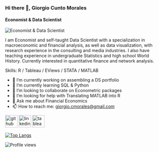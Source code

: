 ### Hi there 👋, Giorgio Cunto Morales
#### Economist & Data Scientist
![Economist & Data Scientist](https://media.licdn.com/dms/image/C4E16AQF_uNHx8SYDMw/profile-displaybackgroundimage-shrink_350_1400/0/1587075504995?e=1684368000&v=beta&t=rRqrByTiAOH64wjsBKJZ-99rPQ9YEElrgfHl6n_aLD8)

I am Economist and self-taught Data Scientist with a specialization in macroeconomic and financial analysis, as well as data visualization, with research experience in the consulting and media industries. I also have teaching experience in undergraduate Statistics and high school World History. Currently interested in quantitative finance and network analysis.

Skills: R / Tableau / EViews / STATA / MATLAB

- 🔭 I’m currently working on assembling a DS portfolio 
- 🌱 I’m currently learning SQL & Python 
- 👯 I’m looking to collaborate on Econometric packages 
- 🤔 I’m looking for help with Translating MATLAB into R 
- 💬 Ask me about Financial Economics 
- 📫 How to reach me: giorgio.cmorales@gmail.com 


[<img src='https://cdn.jsdelivr.net/npm/simple-icons@3.0.1/icons/github.svg' alt='github' height='40'>](https://github.com/gcmorales)  [<img src='https://cdn.jsdelivr.net/npm/simple-icons@3.0.1/icons/linkedin.svg' alt='linkedin' height='40'>](https://www.linkedin.com/in/www.linkedin.com/in/giorgiocmorales/)  [<img src='https://cdn.jsdelivr.net/npm/simple-icons@3.0.1/icons/tableau.svg' alt='tableau' height='40'>](https://public.tableau.com/app/profile/giorgio.cunto.morales)  

[![Top Langs](https://github-readme-stats.vercel.app/api/top-langs/?username=gcmorales)](https://github.com/anuraghazra/github-readme-stats)

![Profile views](https://gpvc.arturio.dev/gcmorales)  
